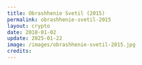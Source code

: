 ```yaml
---
title: Obrashhenie Svetil (2015)
permalink: obrashhenie-svetil-2015
layout: crypto
date: 2018-01-02
update: 2025-01-22
image: /images/obrashhenie-svetil-2015.jpg
credits:
---
```

